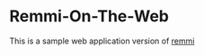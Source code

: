 # Remmi-On-The-Web

This is a sample web application version of [remmi](git@github.com:Eshanatnight/remmi.git)
